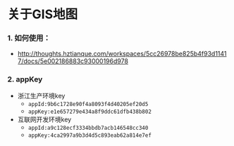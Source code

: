# 关于GIS地图
### 1. 如何使用：
- http://thoughts.hztianque.com/workspaces/5cc26978be825b4f93d11417/docs/5e002186883c93000196d978

### 2. appKey
- 浙江生产环境key
    - `appId:9b6c1728e90f4a8093f4d40205ef20d5`
    - `appKey:e1e657279e434a8f9ddc61dfb438b802`
- 互联网开发环境key
    - `appId:a9c128ecf3334bbdb7acb146548cc340`
    - `appKey:4ca2997a9b3d4d5c893eab62a814e7ef`
